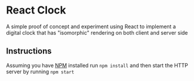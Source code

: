 # React Clock
A simple proof of concept and experiment using React to implement a digital clock that has "isomorphic" rendering on both client and server side

## Instructions
Assuming you have [NPM](https://docs.npmjs.com/cli/install) installed run `npm install` and then start the HTTP server by running `npm start`
